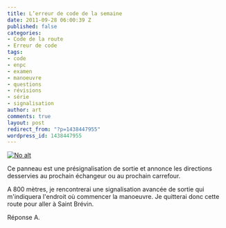 ```yaml
---
title: L’erreur de code de la semaine
date: 2011-09-28 06:00:39 Z
published: false
categories:
- Code de la route
- Erreur de code
tags:
- code
- enpc
- examen
- manoeuvre
- questions
- révisions
- série
- signalisation
author: art
comments: true
layout: post
redirect_from: "?p=1438447955"
wordpress_id: 1438447955
---
```


<a href="https://static.irz.fr/2011/06/cerberus-2011-06-07-à-16.57.34.png"><img alt="No alt" data-src="https://static.irz.fr/2011/06/cerberus-2011-06-07-à-16.57.34.png" src="https://static.irz.fr/thumb.php?size=<100&crop=0&src=https://static.irz.fr/2011/06/cerberus-2011-06-07-à-16.57.34.png" /></a>

Ce panneau est une présignalisation de sortie et annonce les directions desservies au prochain échangeur ou au prochain carrefour.

A 800 mètres, je rencontrerai une signalisation avancée de sortie qui m'indiquera l'endroit où commencer la manoeuvre. Je quitterai donc cette route pour aller à Saint Brévin.

Réponse A.





